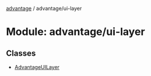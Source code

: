 [advantage](../index.md) / advantage/ui-layer

# Module: advantage/ui-layer

## Classes

- [AdvantageUILayer](../classes/advantage_ui_layer.AdvantageUILayer.md)
